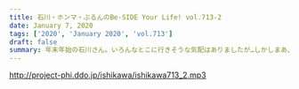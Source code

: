 ```yaml
---
title: 石川・ホンマ・ぶるんのBe-SIDE Your Life! vol.713-2
date: January 7, 2020
tags: ['2020', 'January 2020', 'vol.713']
draft: false
summary: 年末年始の石川さん。いろんなとこに行きそうな気配はありましたが…しかしまあ、元気な人です。
---
```


http://project-phi.ddo.jp/ishikawa/ishikawa713_2.mp3